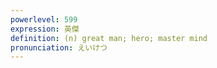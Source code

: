 ```yaml
---
powerlevel: 599
expression: 英傑
definition: (n) great man; hero; master mind
pronunciation: えいけつ
---
```

